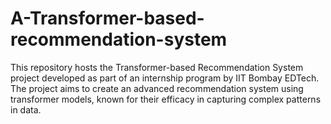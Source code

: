 # A-Transformer-based-recommendation-system
This repository hosts the Transformer-based Recommendation System project developed as part of an internship program by IIT Bombay EDTech. The project aims to create an advanced recommendation system using transformer models, known for their efficacy in capturing complex patterns in data.
